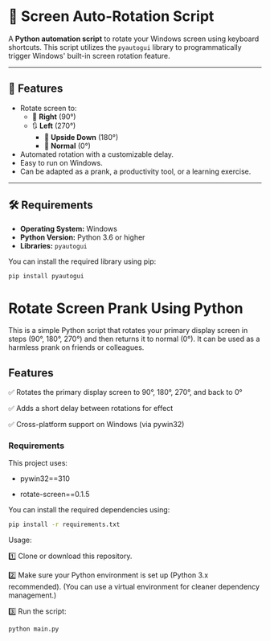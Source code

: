 # 📂 Screen Auto-Rotation Script

A **Python automation script** to rotate your Windows screen using keyboard shortcuts. This script utilizes the `pyautogui` library to programmatically trigger Windows' built-in screen rotation feature.

---

## 🚀 Features

* Rotate screen to:
  * 🔄 **Right** (90°)
  * 🔃 **Left** (270°)
    * 🔁 **Upside Down** (180°)
    * 🔼 **Normal** (0°)
* Automated rotation with a customizable delay.
* Easy to run on Windows.
* Can be adapted as a prank, a productivity tool, or a learning exercise.

---

## 🛠️ Requirements

* **Operating System:** Windows
* **Python Version:** Python 3.6 or higher
* **Libraries:** `pyautogui`

You can install the required library using pip:

```bash
pip install pyautogui
```

# Rotate Screen Prank Using Python
This is a simple Python script that rotates your primary display screen in steps (90°, 180°, 270°) and then returns it to normal (0°). It can be used as a harmless prank on friends or colleagues.

## Features
✅ Rotates the primary display screen to 90°, 180°, 270°, and back to 0°

✅ Adds a short delay between rotations for effect

✅ Cross-platform support on Windows (via pywin32)

### Requirements
This project uses:

- pywin32==310

- rotate-screen==0.1.5

You can install the required dependencies using:
```bash
pip install -r requirements.txt
```

Usage:

1️⃣ Clone or download this repository.

2️⃣ Make sure your Python environment is set up (Python 3.x recommended).
(You can use a virtual environment for cleaner dependency management.)

3️⃣ Run the script:

```bash
python main.py
```
